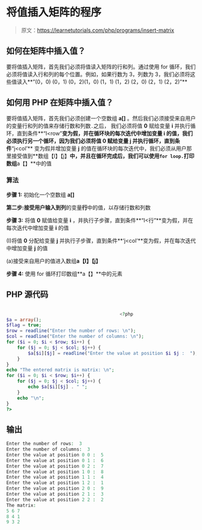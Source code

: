 # 将值插入矩阵的程序

> 原文：<https://learnetutorials.com/php/programs/insert-matrix>

## 如何在矩阵中插入值？

要将值插入矩阵，首先我们必须将值读入矩阵的行和列。通过使用 for 循环，我们必须将值读入行和列的每个位置。例如，如果行数为 3，列数为 3，我们必须将这些值读入**”(0，0) (0，1) (0，2)(1，0) (1，1) (1，2) (2，0) (2，1) (2，2)”**

## 如何用 PHP 在矩阵中插入值？

要将值插入矩阵，首先我们必须创建一个空数组 **a[]** 。然后我们必须接受来自用户的变量行和列的值来存储行数和列数`.`之后， 我们必须将值 **0** 赋给变量 **i** 并执行循环，直到条件**“I<row”**变为假，并在循环块的每次迭代中增加变量 **i** 的值，我们必须执行另一个循环，因为我们必须将值 **0** 赋给变量 **j** 并执行循环，直到条件**“j<col’** 变为假并增加变量 **j** 的值在循环块的每次迭代中，我们必须从用户那里接受值到**数组【I】【j】**中，并且在循环完成后，我们可以使用`for loop.`打印数组**a【】**中的值

### 算法

**步骤 1:** 初始化一个空数组 **a[]**

**第二步:**接受用户输入到**列**的变量**行**中的值，以存储行数和列数

**步骤 3:** 将值 **0** 赋值给变量 **i** ，并执行子步骤，直到条件**“I<行”**变为假，并在每次迭代中增加变量 **i** 的值

(I)将值 **0** 分配给变量 **j** 并执行子步骤，直到条件**‘j<col’**变为假，并在每次迭代中增加变量 **j** 的值

(a)接受来自用户的值进入数组**a【I】【j】**

**步骤 4:** 使用 for 循环打印数组**a【】**中的元素

## PHP 源代码

```php

                                          <?php
$a = array();
$flag = true;
$row = readline("Enter the number of rows: \n");
$col = readline("Enter the number of columns: \n");
for ($i = 0; $i < $row; $i++) {
    for ($j = 0; $j < $col; $j++) {
        $a[$i][$j] = readline("Enter the value at position $i $j :  ");
    }
}
echo "The entered matrix is matrix: \n";
for ($i = 0; $i < $row; $i++) {
    for ($j = 0; $j < $col; $j++) {
        echo $a[$i][$j] . " ";
    }
    echo "\n";
}
?>

```

## 输出

```php
Enter the number of rows:  3
Enter the number of columns:  3
Enter the value at position 0 0 :  5
Enter the value at position 0 1 :  6
Enter the value at position 0 2 :  7
Enter the value at position 1 0 :  8
Enter the value at position 1 1 :  4
Enter the value at position 1 2 :  1
Enter the value at position 2 0 :  9
Enter the value at position 2 1 :  3
Enter the value at position 2 2 :  2
The matrix:
5 6 7
8 4 1
9 3 2
```